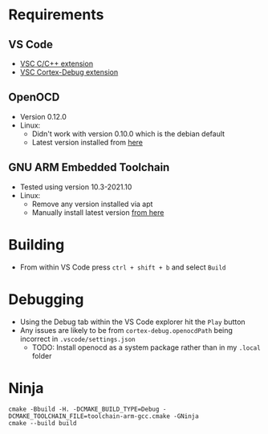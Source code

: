 # Requirements

## VS Code
 - [VSC C/C++ extension](https://marketplace.visualstudio.com/items?itemName=ms-vscode.cpptools)
 - [VSC Cortex-Debug extension](https://marketplace.visualstudio.com/items?itemName=marus25.cortex-debug)

## OpenOCD
 - Version 0.12.0
 - Linux:
    - Didn't work with version 0.10.0 which is the debian default
    - Latest version installed from [here](https://github.com/xpack-dev-tools/openocd-xpack/releases)

## GNU ARM Embedded Toolchain
 - Tested using version 10.3-2021.10
 - Linux:
    - Remove any version installed via apt
    - Manually install latest version [from here](https://developer.arm.com/downloads/-/gnu-rm)

# Building
 - From within VS Code press `ctrl + shift + b` and select `Build`

# Debugging
 - Using the Debug tab within the VS Code explorer hit the `Play` button
 - Any issues are likely to be from `cortex-debug.openocdPath` being incorrect in `.vscode/settings.json`
    - TODO: Install openocd as a system package rather than in my `.local` folder

# Ninja
    cmake -Bbuild -H. -DCMAKE_BUILD_TYPE=Debug -DCMAKE_TOOLCHAIN_FILE=toolchain-arm-gcc.cmake -GNinja
    cmake --build build
